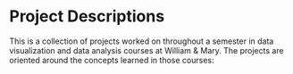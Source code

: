 # Project Descriptions
This is a collection of projects worked on throughout a semester in data visualization and data analysis courses at William & Mary.  The projects are oriented around the concepts learned in those courses:
